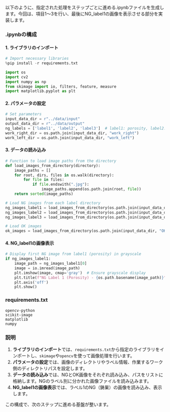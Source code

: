 以下のように、指定された処理をステップごとに進める.ipynbファイルを生成します。今回は、項目1〜3を行い、最後にNG_label1の画像を表示させる部分を実装します。

### .ipynbの構成

#### 1. ライブラリのインポート
```python
# Import necessary libraries
%pip install -r requirements.txt

import os
import cv2
import numpy as np
from skimage import io, filters, feature, measure
import matplotlib.pyplot as plt
```

#### 2. パラメータの設定
```python
# Set parameters
input_data_dir = r"../data/input"
output_data_dir = r"../data/output"
ng_labels = ['label1', 'label2', 'label3']  # label1: porosity, label2: dents, label3: cracks (亀裂)
work_right_dir = os.path.join(input_data_dir, "work_right")
work_left_dir = os.path.join(input_data_dir, "work_left")
```

#### 3. データの読み込み
```python
# Function to load image paths from the directory
def load_images_from_directory(directory):
    image_paths = []
    for root, dirs, files in os.walk(directory):
        for file in files:
            if file.endswith(".jpg"):
                image_paths.append(os.path.join(root, file))
    return sorted(image_paths)

# Load NG images from each label directory
ng_images_label1 = load_images_from_directory(os.path.join(input_data_dir, "NG", "label1"))
ng_images_label2 = load_images_from_directory(os.path.join(input_data_dir, "NG", "label2"))
ng_images_label3 = load_images_from_directory(os.path.join(input_data_dir, "NG", "label3"))

# Load OK images
ok_images = load_images_from_directory(os.path.join(input_data_dir, "OK"))
```

#### 4. NG_label1の画像表示
```python
# Display first NG image from label1 (porosity) in grayscale
if ng_images_label1:
    image_path = ng_images_label1[0]
    image = io.imread(image_path)
    plt.imshow(image, cmap='gray')  # Ensure grayscale display
    plt.title(f"NG Label 1 (Porosity) - {os.path.basename(image_path)}")
    plt.axis('off')
    plt.show()

```

### requirements.txt
```plaintext
opencv-python
scikit-image
matplotlib
numpy
```

### 説明
1. **ライブラリのインポート**では、`requirements.txt`から指定のライブラリをインポートし、`skimage`や`opencv`を使って画像処理を行います。
2. **パラメータの設定**では、画像のディレクトリやラベル情報、作業するワーク側のディレクトリパスを設定します。
3. **データの読み込み**では、NGとOK画像をそれぞれ読み込み、パスをリストに格納します。NGのラベル別に分かれた画像ファイルを読み込みます。
4. **NG_label1の画像表示**では、ラベル1のNG（鋳巣）の画像を読み込み、表示します。

この構成で、次のステップに進める基盤が整います。
